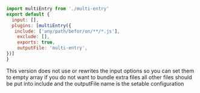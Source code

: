```js
import multiEntry from './multi-entry'
export default {
  input: [],
  plugins: [multiEntry({
   include: ['any/path/befor/on/**/*.js'],
    exclude: [],
    exports: true,
    outputFile: 'multi-entry',
})]
}
```

This version does not use or rewrites the input options so you can set them to empty array if you do not want to bundle extra files all other files should be put into include and the outputFile name is the setable configuration